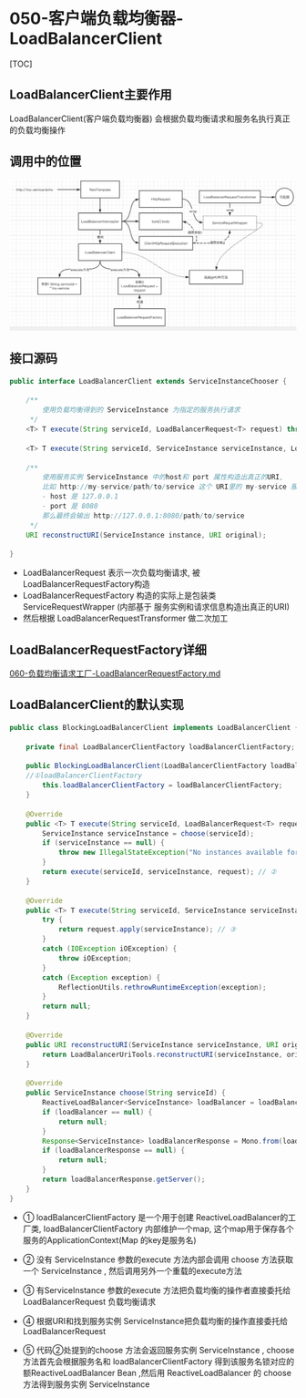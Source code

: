 # 050-客户端负载均衡器-LoadBalancerClient

[TOC]

## LoadBalancerClient主要作用

LoadBalancerClient(客户端负载均衡器) 会根据负载均衡请求和服务名执行真正的负载均衡操作

## 调用中的位置

![image-20210219203722856](../../../assets/image-20210219203722856.png)

## 接口源码

```java
public interface LoadBalancerClient extends ServiceInstanceChooser {

	/**
		使用负载均衡得到的 ServiceInstance 为指定的服务执行请求
	 */
	<T> T execute(String serviceId, LoadBalancerRequest<T> request) throws IOException;

	<T> T execute(String serviceId, ServiceInstance serviceInstance, LoadBalancerRequest<T> request) throws IOException;

	/**
		使用服务实例 ServiceInstance 中的host和 port 属性构造出真正的URI, 
		比如 http://my-service/path/to/service 这个 URI里的 my-service 服务对应的
		- host 是 127.0.0.1
		- port 是 8080
		那么最终会输出 http://127.0.0.1:8080/path/to/service
	 */
	URI reconstructURI(ServiceInstance instance, URI original);

}

```

- LoadBalancerRequest 表示一次负载均衡请求, 被 LoadBalancerRequestFactory构造
- LoadBalancerRequestFactory 构造的实际上是包装类 ServiceRequestWrapper (内部基于 服务实例和请求信息构造出真正的URI)
- 然后根据 LoadBalancerRequestTransformer 做二次加工

## LoadBalancerRequestFactory详细

 [060-负载均衡请求工厂-LoadBalancerRequestFactory.md](060-负载均衡请求工厂-LoadBalancerRequestFactory.md) 

## LoadBalancerClient的默认实现

```java
public class BlockingLoadBalancerClient implements LoadBalancerClient {

	private final LoadBalancerClientFactory loadBalancerClientFactory;

	public BlockingLoadBalancerClient(LoadBalancerClientFactory loadBalancerClientFactory) {
    //①loadBalancerClientFactory
		this.loadBalancerClientFactory = loadBalancerClientFactory;
	}

	@Override
	public <T> T execute(String serviceId, LoadBalancerRequest<T> request)throws IOException {
		ServiceInstance serviceInstance = choose(serviceId);
		if (serviceInstance == null) {
			throw new IllegalStateException("No instances available for " + serviceId);
		}
		return execute(serviceId, serviceInstance, request); // ②
	}

	@Override
	public <T> T execute(String serviceId, ServiceInstance serviceInstance,LoadBalancerRequest<T> request) throws IOException {
		try {
			return request.apply(serviceInstance); // ③
		}
		catch (IOException iOException) {
			throw iOException;
		}
		catch (Exception exception) {
			ReflectionUtils.rethrowRuntimeException(exception);
		}
		return null;
	}

	@Override
	public URI reconstructURI(ServiceInstance serviceInstance, URI original) {
		return LoadBalancerUriTools.reconstructURI(serviceInstance, original);// ④
	}

	@Override
	public ServiceInstance choose(String serviceId) {
		ReactiveLoadBalancer<ServiceInstance> loadBalancer = loadBalancerClientFactory.getInstance(serviceId);// ⑤
		if (loadBalancer == null) {
			return null;
		}
		Response<ServiceInstance> loadBalancerResponse = Mono.from(loadBalancer.choose()).block();
		if (loadBalancerResponse == null) {
			return null;
		}
		return loadBalancerResponse.getServer();
	}
}

```

- ① loadBalancerClientFactory 是一个用于创建 ReactiveLoadBalancer的工厂类,  loadBalancerClientFactory  内部维护一个map, 这个map用于保存各个服务的ApplicationContext(Map 的key是服务名)

- ② 没有 ServiceInstance 参数的execute 方法内部会调用 choose 方法获取一个 ServiceInstance , 然后调用另外一个重载的execute方法
- ③ 有ServiceInstance 参数的execute 方法把负载均衡的操作者直接委托给LoadBalancerRequest 负载均衡请求

- ④ 根据URI和找到服务实例 ServiceInstance把负载均衡的操作直接委托给 LoadBalancerRequest 
- ⑤ 代码②处提到的choose 方法会返回服务实例 ServiceInstance , choose 方法首先会根据服务名和 loadBalancerClientFactory 得到该服务名锁对应的额ReactiveLoadBalancer Bean ,然后用 ReactiveLoadBalancer 的 choose方法得到服务实例 ServiceInstance